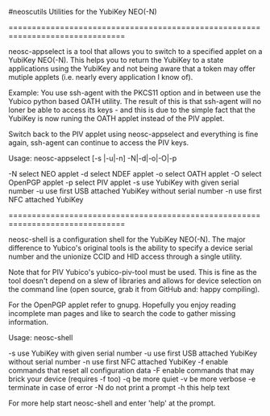 #neoscutils
Utilities for the YubiKey NEO(-N)

===============================================================================

neosc-appselect is a tool that allows you to switch to a specified
applet on a YubiKey NEO(-N).
This helps you to return the YubiKey to a state applications using
the YubiKey and not being aware that a token may offer mutiple
applets (i.e. nearly every application I know of).

Example: You use ssh-agent with the PKCS11 option and in between use
the Yubico python based OATH utility. The result of this is that
ssh-agent will no loner be able to access its keys - and this is due
to the simple fact that the YubiKey is now runing the OATH applet
instead of the PIV applet.

Switch back to the PIV applet using neosc-appselect and everything is
fine again, ssh-agent can continue to access the PIV keys.

Usage: neosc-appselect [-s <serial>|-u|-n] -N|-d|-o|-O|-p

-N             select NEO applet
-d             select NDEF applet
-o             select OATH applet
-O             select OpenPGP applet
-p             select PIV applet
-s <serial>    use YubiKey with given serial number
-u             use first USB attached YubiKey without serial number
-n             use first NFC attached YubiKey

===============================================================================

neosc-shell is a configuration shell for the YubiKey NEO(-N). The major
difference to Yubico's original tools is the ability to specify a
device serial number and the unionize CCID and HID access through
a single utility.

Note that for PIV Yubico's yubico-piv-tool must be used. This is fine
as the tool doesn't depend on a slew of libraries and allows for
device selection on the command line (open source, grab it from
GitHub and: happy compiling).

For the OpenPGP applet refer to gnupg. Hopefully you enjoy reading
incomplete man pages and like to search the code to gather missing
information.

Usage: neosc-shell <options>

-s <serial>     use YubiKey with given serial number
-u              use first USB attached YubiKey without serial number
-n              use first NFC attached YubiKey
-f              enable commands that reset all configuration data
-F              enable commands that may brick your device (requires -f too)
-q              be more quiet
-v              be more verbose
-e              terminate in case of error
-N              do not print a prompt
-h              this help text

For more help start neosc-shell and enter 'help' at the prompt.
